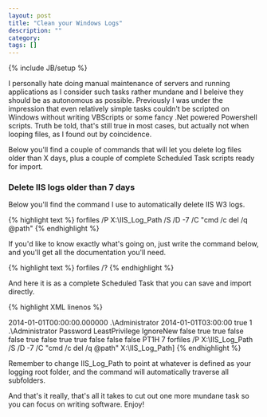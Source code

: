 ```yaml
---
layout: post
title: "Clean your Windows Logs"
description: ""
category: 
tags: []
---
```

{% include JB/setup %}

I personally hate doing manual maintenance of servers and running applications as I consider such tasks rather mundane and I beleive they should be as autonomous as possible.
Previously I was under the impression that even relatively simple tasks couldn't be scripted on Windows without writing VBScripts or some fancy .Net powered Powershell scripts.
Truth be told, that's still true in most cases, but actually not when looping files, as I found out by coincidence.

<!--more-->

Below you'll find a couple of commands that will let you delete log files older than X days, plus a couple of complete Scheduled Task scripts ready for import.

### Delete IIS logs older than 7 days

Below you'll find the command I use to automatically delete IIS W3 logs.

{% highlight text %}
forfiles /P X:\IIS_Log_Path /S /D -7 /C "cmd /c del /q @path"
{% endhighlight %}

If you'd like to know exactly what's going on, just write the command below, and you'll get all the documentation you'll need.

{% highlight text %}
forfiles /?
{% endhighlight %}

And here it is as a complete Scheduled Task that you can save and import directly.

{% highlight XML linenos %}
<?xml version="1.0" encoding="UTF-16"?>
<Task version="1.2" xmlns="http://schemas.microsoft.com/windows/2004/02/mit/task">
  <RegistrationInfo>
    <Date>2014-01-01T00:00:00.000000</Date>
    <Author>.\Administrator</Author>
  </RegistrationInfo>
  <Triggers>
    <CalendarTrigger>
      <StartBoundary>2014-01-01T03:00:00</StartBoundary>
      <Enabled>true</Enabled>
      <ScheduleByDay>
        <DaysInterval>1</DaysInterval>
      </ScheduleByDay>
    </CalendarTrigger>
  </Triggers>
  <Principals>
    <Principal id="Author">
      <UserId>.\Administrator</UserId>
      <LogonType>Password</LogonType>
      <RunLevel>LeastPrivilege</RunLevel>
    </Principal>
  </Principals>
  <Settings>
    <MultipleInstancesPolicy>IgnoreNew</MultipleInstancesPolicy>
    <DisallowStartIfOnBatteries>false</DisallowStartIfOnBatteries>
    <StopIfGoingOnBatteries>true</StopIfGoingOnBatteries>
    <AllowHardTerminate>true</AllowHardTerminate>
    <StartWhenAvailable>false</StartWhenAvailable>
    <RunOnlyIfNetworkAvailable>false</RunOnlyIfNetworkAvailable>
    <IdleSettings>
      <StopOnIdleEnd>true</StopOnIdleEnd>
      <RestartOnIdle>false</RestartOnIdle>
    </IdleSettings>
    <AllowStartOnDemand>true</AllowStartOnDemand>
    <Enabled>true</Enabled>
    <Hidden>false</Hidden>
    <RunOnlyIfIdle>false</RunOnlyIfIdle>
    <WakeToRun>false</WakeToRun>
    <ExecutionTimeLimit>PT1H</ExecutionTimeLimit>
    <Priority>7</Priority>
  </Settings>
  <Actions Context="Author">
    <Exec>
      <Command>forfiles</Command>
      <Arguments>/P X:\IIS_Log_Path /S /D -7 /C "cmd /c del /q @path"</Arguments>
      <WorkingDirectory>X:\IIS_Log_Path]</WorkingDirectory>
    </Exec>
  </Actions>
</Task>
{% endhighlight %}

Remember to change IIS_Log_Path to point at whatever is defined as your logging root folder, and the command will automatically traverse all subfolders.

And that's it really, that's all it takes to cut out one more mundane task so you can focus on writing software.
Enjoy!